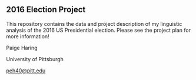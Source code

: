 ## 2016 Election Project

This repository contains the data and project description of my linguistic analysis of the 2016 US Presidential election. Please see the project plan for more information!

Paige Haring

University of Pittsburgh

peh40@pitt.edu
